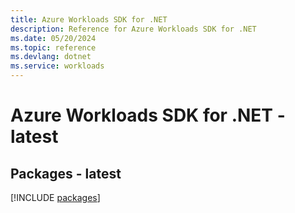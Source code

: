 ```yaml
---
title: Azure Workloads SDK for .NET
description: Reference for Azure Workloads SDK for .NET
ms.date: 05/20/2024
ms.topic: reference
ms.devlang: dotnet
ms.service: workloads
---
```

# Azure Workloads SDK for .NET - latest
## Packages - latest
[!INCLUDE [packages](workloads-index.md)]